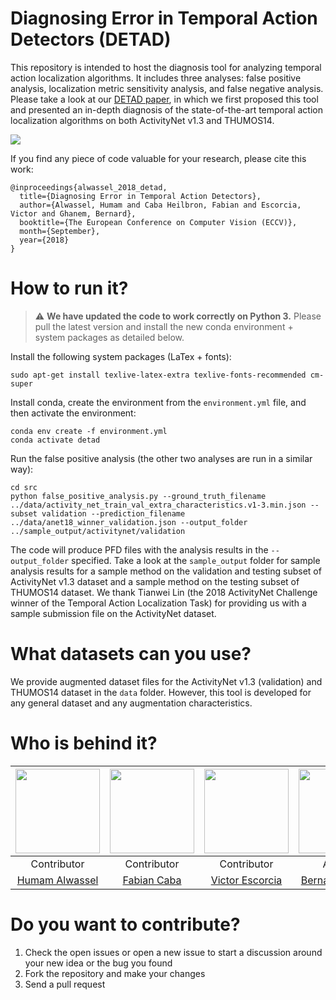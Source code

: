 # Diagnosing Error in Temporal Action Detectors (DETAD)
This repository is intended to host the diagnosis tool for analyzing temporal action localization algorithms. It includes three analyses: false positive analysis, localization metric sensitivity analysis, and false negative analysis. Please take a look at our [DETAD paper](http://humamalwassel.com/publication/detad/), in which we first proposed this tool and presented an in-depth diagnosis of the state-of-the-art temporal action localization algorithms on both ActivityNet v1.3 and THUMOS14.

<img src="http://humamalwassel.com/publication/detad/featured.jpg">

If you find any piece of code valuable for your research, please cite this work:
```
@inproceedings{alwassel_2018_detad,
  title={Diagnosing Error in Temporal Action Detectors},
  author={Alwassel, Humam and Caba Heilbron, Fabian and Escorcia, Victor and Ghanem, Bernard},
  booktitle={The European Conference on Computer Vision (ECCV)},
  month={September},
  year={2018}
}
```

# How to run it?

> :warning: **We have updated the code to work correctly on Python 3.** Please pull the latest version and install the new conda environment + system packages as detailed below.

Install the following system packages (LaTex + fonts):
```
sudo apt-get install texlive-latex-extra texlive-fonts-recommended cm-super
```

Install conda, create the environment from the `environment.yml` file, and then activate the environment:
```
conda env create -f environment.yml
conda activate detad
```

Run the false positive analysis (the other two analyses are run in a similar way):
```
cd src
python false_positive_analysis.py --ground_truth_filename ../data/activity_net_train_val_extra_characteristics.v1-3.min.json --subset validation --prediction_filename ../data/anet18_winner_validation.json --output_folder ../sample_output/activitynet/validation
``` 

The code will produce PFD files with the analysis results in the `--output_folder` specified. Take a look at the `sample_output` folder for sample analysis results for a sample method on the validation and testing subset of ActivityNet v1.3 dataset and a sample method on the testing subset of THUMOS14 dataset. We thank Tianwei Lin (the 2018 ActivityNet Challenge winner of the Temporal Action Localization Task) for providing us with a sample submission file on the ActivityNet dataset.

# What datasets can you use?

We provide augmented dataset files for the ActivityNet v1.3 (validation) and THUMOS14 dataset in the `data` folder. However, this tool is developed for any general dataset and any augmentation characteristics.  

# Who is behind it?

| <img src="http://activity-net.org/challenges/2018/images/humam.jpg" width="135" height="135"> | <img src="http://activity-net.org/challenges/2018/images/fabian.png" width="135" height="135"> | <img src="http://activity-net.org/challenges/2018/images/victor.png" width="135" height="135"> | <img src="http://activity-net.org/challenges/2018/images/bernard.jpg" width="135" height="135">  |
| :---: | :---: | :---: | :---: |
| Contributor | Contributor | Contributor | Advisor |
| [Humam Alwassel][web-humam] | [Fabian Caba][web-cabaf] | [Victor Escorcia][web-victor] | [Bernard Ghanem][web-bernard] |

# Do you want to contribute?

1. Check the open issues or open a new issue to start a discussion around your new idea or the bug you found
2. Fork the repository and make your changes
3. Send a pull request

[web-humam]: http://www.humamalwassel.com
[web-cabaf]: http://www.fabiancaba.com
[web-victor]: http://escorciav.github.io/
[web-bernard]: http://www.bernardghanem.com/

